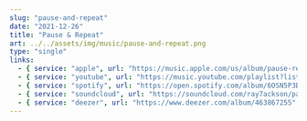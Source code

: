```yaml
---
slug: "pause-and-repeat"
date: "2021-12-26"
title: "Pause & Repeat"
art: ../../assets/img/music/pause-and-repeat.png
type: "single"
links:
  - { service: "apple", url: "https://music.apple.com/us/album/pause-repeat-single/1697189115" }
  - { service: "youtube", url: "https://music.youtube.com/playlist?list=OLAK5uy_lwGhXXpg-xCHgFFxeBEEsddjpbTSsBRlc&si=Xgf-RXmC8Rr0vvcd" }
  - { service: "spotify", url: "https://open.spotify.com/album/6OSN5P3B06ZdOMpAhhURN9" }
  - { service: "soundcloud", url: "https://soundcloud.com/ray7ackson/pause-and-repeat" }
  - { service: "deezer", url: "https://www.deezer.com/album/463867255" }
---
```

